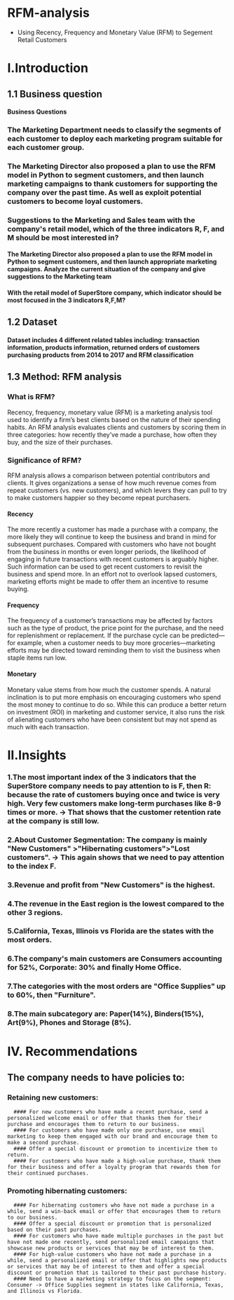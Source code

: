 # RFM-analysis
 - Using Recency, Frequency and Monetary Value (RFM) to Segement Retail Customers
# I.Introduction
  ## 1.1	Business question
  ####  Business Questions
### The Marketing Department needs to classify the segments of each customer to deploy each marketing program suitable for each customer group.
### The Marketing Director also proposed a plan to use the RFM model in Python to segment customers, and then launch marketing campaigns to thank customers for supporting the company over the past time. As well as exploit potential customers to become loyal customers.
### Suggestions to the Marketing and Sales team with the company's retail model, which of the three indicators R, F, and M should be most interested in?
  #### The Marketing Director also proposed a plan to use the RFM model in Python to segment customers, and then launch appropriate marketing campaigns. Analyze the current situation of the company and give suggestions to the Marketing team
  #### With the retail model of SuperStore company, which indicator should be most focused in the 3 indicators R,F,M?
  ## 1.2	Dataset
  #### Dataset includes 4 different  related tables including: transaction information, products information, returned orders of customers purchasing products from 2014 to 2017 and RFM classification 
  ## 1.3	Method: RFM analysis
  ### What is RFM?
Recency, frequency, monetary value (RFM) is a marketing analysis tool used to identify a firm’s best clients based on the nature of their spending habits. An RFM analysis evaluates clients and customers by scoring them in three categories: how recently they’ve made a purchase, how often they buy, and the size of their purchases.

  ### Significance of RFM?
RFM analysis allows a comparison between potential contributors and clients. It gives organizations a sense of how much revenue comes from repeat customers (vs. new customers), and which levers they can pull to try to make customers happier so they become repeat purchasers.

  #### Recency
The more recently a customer has made a purchase with a company, the more likely they will continue to keep the business and brand in mind for subsequent purchases. Compared with customers who have not bought from the business in months or even longer periods, the likelihood of engaging in future transactions with recent customers is arguably higher.
Such information can be used to get recent customers to revisit the business and spend more. In an effort not to overlook lapsed customers, marketing efforts might be made to offer them an incentive to resume buying.

  #### Frequency
The frequency of a customer’s transactions may be affected by factors such as the type of product, the price point for the purchase, and the need for replenishment or replacement. If the purchase cycle can be predicted—for example, when a customer needs to buy more groceries—marketing efforts may be directed toward reminding them to visit the business when staple items run low.
  #### Monetary
Monetary value stems from how much the customer spends. A natural inclination is to put more emphasis on encouraging customers who spend the most money to continue to do so. While this can produce a better return on investment (ROI) in marketing and customer service, it also runs the risk of alienating customers who have been consistent but may not spend as much with each transaction.

# II.Insights
### 1.The most important index of the 3 indicators that the SuperStore company needs to pay attention to is F, then R: because the rate of customers buying once and twice is very high. Very few customers make long-term purchases like 8-9 times or more. -> That shows that the customer retention rate at the company is still low.
### 2.About Customer Segmentation: The company is mainly "New Customers" >"Hibernating customers">"Lost customers". -> This again shows that we need to pay attention to the index F.
### 3.Revenue and profit from "New Customers" is the highest.
### 4.The revenue in the East region is the lowest compared to the other 3 regions.
### 5.California, Texas, Illinois vs Florida are the states with the most orders.
### 6.The company's main customers are Consumers accounting for 52%, Corporate: 30% and finally Home Office.
### 7.The categories with the most orders are "Office Supplies" up to 60%, then "Furniture".
### 8.The main subcategory are: Paper(14%), Binders(15%), Art(9%), Phones and Storage (8%).

# IV. Recommendations
## The company needs to have policies to:
  ### Retaining new customers:
      #### For new customers who have made a recent purchase, send a personalized welcome email or offer that thanks them for their purchase and encourages them to return to our business.
      #### For customers who have made only one purchase, use email marketing to keep them engaged with our brand and encourage them to make a second purchase.
      #### Offer a special discount or promotion to incentivize them to return.
      #### For customers who have made a high-value purchase, thank them for their business and offer a loyalty program that rewards them for their continued purchases.
  ### Promoting hibernating customers:
      #### For hibernating customers who have not made a purchase in a while, send a win-back email or offer that encourages them to return to our business.
      #### Offer a special discount or promotion that is personalized based on their past purchases.
      #### For customers who have made multiple purchases in the past but have not made one recently, send personalized email campaigns that showcase new products or services that may be of interest to them.
      #### For high-value customers who have not made a purchase in a while, send a personalized email or offer that highlights new products or services that may be of interest to them and offer a special discount or promotion that is tailored to their past purchase history.
      #### Need to have a marketing strategy to focus on the segment: Consumer -> Office Supplies segment in states like California, Texas, and Illinois vs Florida.






 
